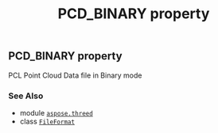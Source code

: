 ﻿---
title: PCD_BINARY property
second_title: Aspose.3D for Python via .NET API References
description: 
type: docs
weight: 390
url: /aspose.threed/fileformat/pcd_binary/
is_root: false
---

## PCD_BINARY property


PCL Point Cloud Data file in Binary mode

### See Also
* module [`aspose.threed`](../../)
* class [`FileFormat`](/3d/python-net/aspose.threed/fileformat)
